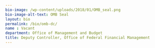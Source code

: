 ```yaml
---
bio-image: /wp-content/uploads/2018/01/OMB_seal.png
bio-image-alt-text: OMB Seal
layout: bio
permalink: /bio/omb-dc/
name : Vacant
department: Office of Management and Budget
title: Deputy Controller, Office of Federal Financial Management
---
```

  
